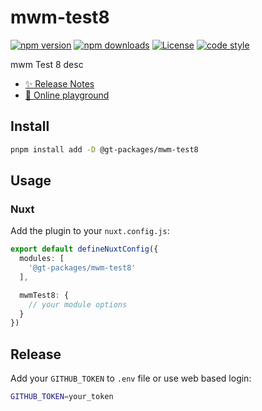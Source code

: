 # mwm-test8

[![npm version][npm-version-src]][npm-version-href]
[![npm downloads][npm-downloads-src]][npm-downloads-href]
[![License][license-src]][license-href]
[![code style][code-style-src]][code-style-href]

mwm Test 8 desc

- [✨ Release Notes](/CHANGELOG.md)
- [🏀 Online playground](https://stackblitz.com/github/gt-packages/mwm-test8?file=playground%2Fapp.vue)

## Install

```bash
pnpm install add -D @gt-packages/mwm-test8
```

## Usage

### Nuxt

Add the plugin to your `nuxt.config.js`:

```ts
export default defineNuxtConfig({
  modules: [
    '@gt-packages/mwm-test8'
  ],

  mwmTest8: {
    // your module options
  }
})
```

## Release

Add your `GITHUB_TOKEN` to `.env` file or use web based login:

```bash
GITHUB_TOKEN=your_token
```

<!-- Badges -->

[npm-version-src]: https://img.shields.io/npm/v/@gt-packages/mwm-test8/latest.svg?style=flat&colorA=18181B&colorB=28CF8D
[npm-version-href]: https://npmjs.com/package/@gt-packages/mwm-test8
[npm-downloads-src]: https://img.shields.io/npm/dm/@gt-packages/mwm-test8.svg?style=flat&colorA=18181B&colorB=28CF8D
[npm-downloads-href]: https://npmjs.com/package/@gt-packages/mwm-test8
[license-src]: https://img.shields.io/npm/l/@gt-packages/mwm-test8.svg?style=flat&colorA=18181B&colorB=28CF8D
[license-href]: https://npmjs.com/package/@gt-packages/mwm-test8
[code-style-src]: https://antfu.me/badge-code-style.svg
[code-style-href]: https://github.com/gt-packages/antfu-eslint-config
